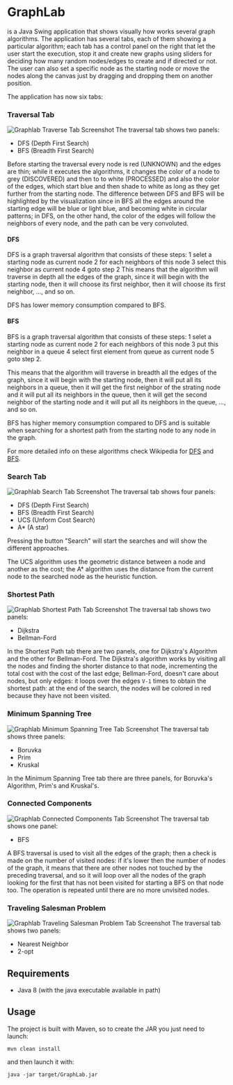 # GraphLab
is a Java Swing application that shows visually how works several graph algorithms. The application has several tabs, each of them showing a particular algorithm; each tab has a control panel on the right that let the user start the execution, stop it and create new graphs using sliders for deciding how many random nodes/edges to create and if directed or not. The user can also set a specific node as the starting node or move the nodes along the canvas just by dragging and dropping them on another position.

The application has now six tabs:
### Traversal Tab

![Graphlab Traverse Tab Screenshot](https://raw.githubusercontent.com/andreaiacono/andreaiacono.github.io/master/img/graphlab/traverse.gif)
The traversal tab shows two panels:
* DFS (Depth First Search)
* BFS (Breadth First Search)

Before starting the traversal every node is red (UNKNOWN) and the edges are thin; while it executes the algorithms, it changes the color of a node to grey (DISCOVERED) and then to to white (PROCESSED) and also the color of the edges, which start blue and then shade to white as long as they get further from the starting node. The difference between DFS and BFS will be highlighted by the visualization since in BFS all the edges around the starting edge will be blue or light blue, and becoming white in circular patterns; in DFS, on the other hand, the color of the edges will follow the neighbors of every node, and the path can be very convoluted.

#### DFS
DFS is a graph traversal algorithm that consists of these steps:
1  selet a starting node as current node
2  for each neighbors of this node
3      select this neighbor as current node
4  goto step 2
This means that the algorithm will traverse in depth all the edges of the graph, since it will begin with the starting node, then it will choose its first neighbor, then it will choose its first neighbor, ..., and so on.

DFS has lower memory consumption compared to BFS.

#### BFS
BFS is a graph traversal algorithm that consists of these steps:
1  selet a starting node as current node
2  for each neighbors of this node
3  	   put this neighbor in a queue
4  select first element from queue as current node
5  goto step 2.

This means that the algorithm will traverse in breadth all the edges of the graph, since it will begin with the starting node, then it will put all its neighbors in a queue, then it will get the first neighbor of the strating node and it will put all its neighbors in the queue, then it will get the second neighbor of the starting node and it will put all its neighbors in the queue, ..., and so on.

BFS has higher memory consumption compared to DFS and is suitable when searching for a shortest path from the starting node to any node in the graph.

For more detailed info on these algorithms check Wikipedia for [DFS](https://en.wikipedia.org/wiki/Depth-first_search) and [BFS](https://en.wikipedia.org/wiki/Breadth-first_search).


### Search Tab

![Graphlab Search Tab Screenshot](https://raw.githubusercontent.com/andreaiacono/andreaiacono.github.io/master/img/graphlab/search.gif)
The traversal tab shows four panels:
* DFS (Depth First Search)
* BFS (Breadth First Search)
* UCS (Unform Cost Search)
* A* (A star)

Pressing the button "Search" will start the searches and will show the different approaches.

The UCS algorithm uses the geometric distance between a node and another as the cost; the A* algorithm uses the distance from the current node to the searched node as the heuristic function. 


### Shortest Path

![Graphlab Shortest Path Tab Screenshot](https://raw.githubusercontent.com/andreaiacono/andreaiacono.github.io/master/img/graphlab/shortest_path.gif)
The traversal tab shows two panels:
* Dijkstra
* Bellman-Ford

In the Shortest Path tab there are two panels, one for Dijkstra's Algorithm and the other for Bellman-Ford. The Dijkstra's algorithm works by visiting all the nodes and finding the shorter distance to that node, incrementing the total cost with the cost of the last edge; Bellman-Ford, doesn't care about nodes, but only edges: it loops over the edges <code>V-1</code> times to obtain the shortest path: at the end of the search, the nodes will be colored in red because they have not been visited.  



### Minimum Spanning Tree

![Graphlab Minimum Spanning Tree Tab Screenshot](https://raw.githubusercontent.com/andreaiacono/andreaiacono.github.io/master/img/graphlab/mst.gif)
The traversal tab shows three panels:
* Boruvka
* Prim
* Kruskal

In the Minimum Spanning Tree tab there are three panels, for Boruvka's Algorithm, Prim's and Kruskal's.



### Connected Components

![Graphlab Connected Components Tab Screenshot](https://raw.githubusercontent.com/andreaiacono/andreaiacono.github.io/master/img/graphlab/cc.gif)
The traversal tab shows one panel:
* BFS

A BFS traversal is used to visit all the edges of the graph; then a check is made on the number of visited nodes: if it's lower then the number of nodes of the graph, it means that there are other nodes not touched by the preceding traversal, and so it will loop over all the nodes of the graph looking for the first that has not been visited for starting a BFS on that node too. The operation is repeated until there are no more unvisited nodes.

### Traveling Salesman Problem

![Graphlab Traveling Salesman Problem Tab Screenshot](https://raw.githubusercontent.com/andreaiacono/andreaiacono.github.io/master/img/graphlab/tsp.gif)
The traversal tab shows two panels:
* Nearest Neighbor
* 2-opt



## Requirements

* Java 8 (with the java executable available in path)

## Usage
The project is built with Maven, so to create the JAR you just need to launch:

    mvn clean install
    
and then launch it with:
 
    java -jar target/GraphLab.jar